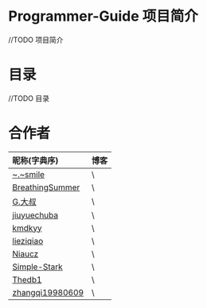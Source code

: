 # Programmer-Guide 项目简介

//TODO 项目简介

#  目录

//TODO 目录

# 合作者

| 昵称(字典序)                                          | 博客 |
| :---------------------------------------------------- | :--- |
| [~.~smile](https://github.com/16638680213)            | \    |
| [BreathingSummer](https://github.com/lirui199)        | \    |
| [G.大叔](https://github.com/juan1105)                 | \    |
| [jiuyuechuba](https://github.com/jiuyuechuba)         | \    |
| [kmdkyy](https://github.com/kmdkyy)                   | \    |
| [lieziqiao](https://github.com/lieziqiao)             | \    |
| [Niaucz](https://github.com/niaucz)                   | \    |
| [Simple-Stark](https://github.com/Simple-Stark)       | \    |
| [Thedb1](https://github.com/thedb1)                   | \    |
| [zhangqi19980609](https://github.com/zhangqi19980609) | \    |
